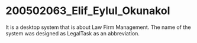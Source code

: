 # 200502063_Elif_Eylul_Okunakol
It is a desktop system that is about Law Firm Management. The name of the system was designed as LegalTask as an abbreviation.
